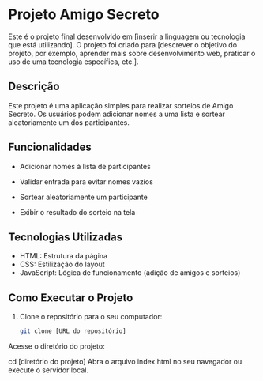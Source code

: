 # Projeto Amigo Secreto

Este é o projeto final desenvolvido em [inserir a linguagem ou tecnologia que está utilizando]. O projeto foi criado para [descrever o objetivo do projeto, por exemplo, aprender mais sobre desenvolvimento web, praticar o uso de uma tecnologia específica, etc.].

## Descrição

Este projeto é uma aplicação simples para realizar sorteios de Amigo Secreto. Os usuários podem adicionar nomes a uma lista e sortear aleatoriamente um dos participantes.

## Funcionalidades

- Adicionar nomes à lista de participantes

- Validar entrada para evitar nomes vazios

- Sortear aleatoriamente um participante

- Exibir o resultado do sorteio na tela
  
## Tecnologias Utilizadas

- HTML: Estrutura da página
- CSS: Estilização do layout
- JavaScript: Lógica de funcionamento (adição de amigos e sorteios)

## Como Executar o Projeto

1. Clone o repositório para o seu computador:
   ```bash
   git clone [URL do repositório]
Acesse o diretório do projeto:

cd [diretório do projeto]
Abra o arquivo index.html no seu navegador ou execute o servidor local.

